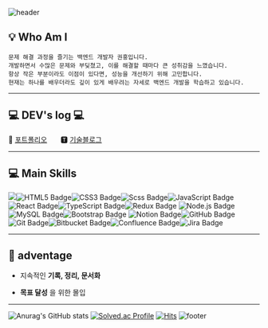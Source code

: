 ![header](https://capsule-render.vercel.app/api?type=Cylinder&color=F88017&height=150&&text=Welcome&fontAlignY=48&fontAlign=47&fontSize=60&animation=twinkling&textColor=000000&desc=Hong's_profile&descAlign=72&descColor=000000&descSize=26)


## 💡  Who Am I 
    문제 해결 과정을 즐기는 백엔드 개발자 권홍입니다.
    개발하면서 수많은 문제와 부딪쳤고, 이를 해결할 때마다 큰 성취감을 느꼈습니다.
    항상 작은 부분이라도 이점이 있다면, 성능을 개선하기 위해 고민합니다.
    현재는 하나를 배우더라도 깊이 있게 배우려는 자세로 백엔드 개발을 학습하고 있습니다.

------
## 💻 DEV's log 💻

🙋 [포트폴리오](https://rnjsghd97.tistory.com/)&nbsp;&nbsp;&nbsp;&nbsp;&nbsp;&nbsp;&nbsp;🆃 [기술블로그](https://rnjsghd97.tistory.com/)&nbsp;&nbsp;&nbsp;&nbsp;&nbsp;&nbsp;&nbsp;

-----
## 💻 Main Skills

![](https://img.shields.io/badge/HTML5-E34F26?style=flat&logo=html5&logoColor=white)![HTML5 Badge](https://img.shields.io/badge/HTML5-E34F26?style=flat&logo=html5&logoColor=white)![CSS3 Badge](https://img.shields.io/badge/CSS3-1572B6?style=flat&logo=css3&logoColor=white)![Scss Badge](https://img.shields.io/badge/Scss-green?style=flat&logo=Sass&logoColor=CC6699)![JavaScript Badge](https://img.shields.io/badge/JavaScript-gray?style=flat&logo=JavaScript&logoColor=F7DF1E)![React Badge](https://img.shields.io/badge/React-white?style=flat&logo=React&logoColor=61DAFB)![TypeScript Badge](https://img.shields.io/badge/TypeScript-3178C6?style=flat&logo=TypeScript&logoColor=white)![Redux Badge](https://img.shields.io/badge/Redux-pink?style=flat&logo=Redux&logoColor=764ABC)
![Node.js Badge](https://img.shields.io/badge/Node.js-c2c5c5?style=flat&logo=Node.js&logoColor=339933)![MySQL Badge](https://img.shields.io/badge/MySQL-f1d8d9?style=flat&logo=MySQL&logoColor=4479A1)![Bootstrap Badge](https://img.shields.io/badge/Bootstrap-yellow?style=flat&logo=Bootstrap&logoColor=7952B3)
![Notion Badge](https://img.shields.io/badge/Notion-b4f5bd?style=flat&logo=Notion&logoColor=black)![GitHub Badge](https://img.shields.io/badge/GitHub-gray?style=flat&logo=GitHub&logoColor=black)![Git Badge](https://img.shields.io/badge/Git-blue?style=flat&logo=Git&logoColor=F05032)![Bitbucket Badge](https://img.shields.io/badge/Bitbucket-white?style=flat&logo=Bitbucket&logoColor=0052CC)![Confluence Badge](https://img.shields.io/badge/Confluence-gray?style=flat&logo=Confluence&logoColor=172B4D)![Jira Badge](https://img.shields.io/badge/Jira-green?style=flat&logo=Jira&logoColor=0052CC)

---
## 🤩 adventage
* 지속적인 __기록, 정리, 문서화__

* __목표 달성__ 을 위한 몰입

---------
![Anurag's GitHub stats](https://github-readme-stats.vercel.app/api?username=Hong-g7&theme=codeSTACKr&icons=true)        [![Solved.ac Profile](http://mazassumnida.wtf/api/v2/generate_badge?boj=rnjsghd97)](https://solved.ac/rnjsghd97/)
[![Hits](https://hits.seeyoufarm.com/api/count/incr/badge.svg?url=https%3A%2F%2Fgithub.com%2FHong-g7&count_bg=%23969794&title_bg=%23555555&icon=kentico.svg&icon_color=%23FDFFED&title=GITHUB&edge_flat=false)](https://github.com/Hong-g7)
![footer](https://capsule-render.vercel.app/api?type=waving&color=gradient&height=100&section=footer)
